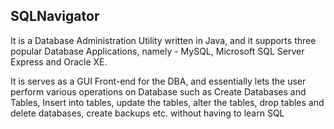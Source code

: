 <h2>SQLNavigator</h2>
It is a Database Administration Utility written in Java, and it supports three popular Database Applications, namely - MySQL, Microsoft SQL Server Express
and Oracle XE.

It is serves as a GUI Front-end for the DBA, and essentially lets the user perform various operations on Database
such as Create Databases and Tables, Insert into tables, update the tables, alter the tables, drop tables and delete databases, create backups
etc. without having to learn SQL
